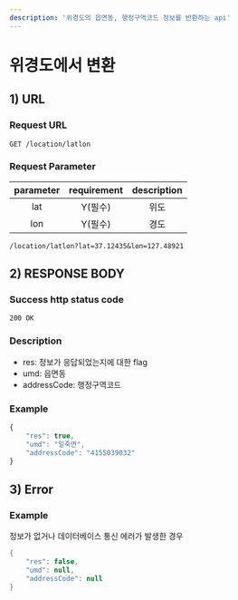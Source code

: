 ```yaml
---
description: '위경도의 읍면동, 행정구역코드 정보를 반환하는 api'
---
```


# 위경도에서 변환

## 1\) URL

### Request URL

```text
GET /location/latlon
```

### Request Parameter

| parameter | requirement | description |
| :---: | :---: | :---: |
| lat | Y\(필수\) | 위도 |
| lon | Y\(필수\) | 경도 |

```markup
/location/latlon?lat=37.12435&lon=127.48921
```

## 2\) RESPONSE BODY

### Success http status code

`200 OK`

### Description

* res: 정보가 응답되었는지에 대한 flag
* umd: 읍면동
* addressCode: 행정구역코드

### Example

```typescript
{
    "res": true,
    "umd": "일죽면",
    "addressCode": "4155039032"
} 
```

## 3\) Error

### Example

정보가 없거나 데이터베이스 통신 에러가 발생한 경우

```java
{
    "res": false,
    "umd": null,
    "addressCode": null
}
```

